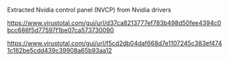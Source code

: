 Extracted Nvidia control panel (NVCP) from Nvidia drivers 

https://www.virustotal.com/gui/url/d37ca8213777ef783b498d50fee4394c0bcc686f5d77597f1be07ca573730090

https://www.virustotal.com/gui/url/f5cd2db04daf668d7e1107245c383ef4741c162be5cdd439c39908a65b93aa12
